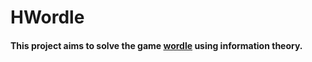 # HWordle

#### This project aims to solve the game [wordle](https://www.nytimes.com/games/wordle/index.html) using information theory.
